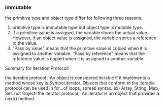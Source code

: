 ### immutable

the primitive type and object type differ for following three reasons.
1. primitive type is immutable type but object type is mutable type.
2. if a primitive value is assigned, the variable stores the actual value. However, if an object value is assigned, the variable stores a reference to the value.
3. "Pass by value" means that the primitive value is copied when it is assigned to another variable.
"Pass by reference" means that the reference value is copied when it is assigned to another variable.


Summary for Iteration Protocol!

the iterable protocol : An object is considered iterable if it implements a method whose key is Symbol.iterator.
Objects that conform to the iterable protocol can be used in for...of loops, spread syntax.
ex) Array, String, Map, Set. not Object!
the iterator protocol : An iterator is an object that provides a next() method.